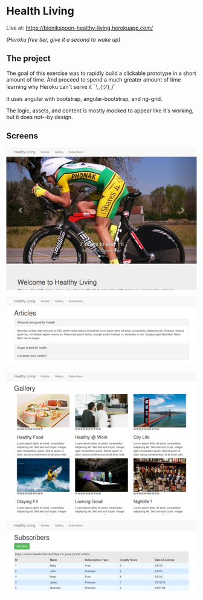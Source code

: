 # Health Living

Live at: https://bionikspoon-healthy-living.herokuapp.com/

*(Heroku free tier, give it a second to wake up)*

## The project

The goal of this exercise was to rapidly build a clickable prototype in a short amount of time. And proceed to spend a much greater amount of time learning why Heroku can't serve it ¯\\\_(ツ)\_/¯

It uses angular with bootstrap, angular-bootstrap, and ng-grid.

The logic, assets, and content is mostly mocked to appear like it's working, but it does not--by design.


## Screens

![index](screenshot.index.png)

![articles](screenshot.articles.png)

![gallery](screenshot.gallery.png)

![subscribers](screenshot.subscribers.png)
